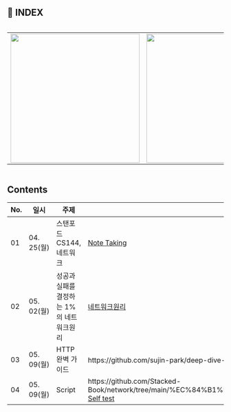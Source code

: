 ## 📌 INDEX

<div style="display:flex">
<table>
  <tr>
    <td><img alt="" src="https://user-images.githubusercontent.com/74912530/166097029-cc826840-395d-4c64-836a-744fbefb71d5.png" width="300px"/></td>
    <td><img alt="" src="https://user-images.githubusercontent.com/74912530/166097037-7d8b8a70-8f5b-47e1-b0be-88d4ca4d40ab.png" width="300px"/></td>
    <td><img alt="" src="https://user-images.githubusercontent.com/74912530/166097036-4de7a598-ecf0-4ce3-8cb2-a718c0caaf41.png" width="300px"/></td>
  <tr>
</table>
</div>

## Contents

<table style="max-width: 100%;">
    <thead>
        <tr>
            <th> No. </th>
            <th> 일시 </th> 
            <th> 주제 </th>
            <th> 발표자료 </th>
        </tr>
    </thead>
    <tbody>
        <tr>
            <td> 01 </td>
            <td> 04. 25(월) </td>
            <td> 스탠포드 CS144, 네트워크 </td>
            <td>
                <a href="https://github.com/Newlink-Study/operating-system/blob/jaeyun/week1/README.md"> Note Taking </a><br/>
            </td>
        </tr>
        <tr>
            <td> 02 </td>
            <td> 05. 02(월) </td>
            <td> 성공과 실패를 결정하는 1%의 네트워크원리 </td>
            <td> 
              <a href="https://github.com/Newlink-Study/operating-system/blob/main/%EC%9E%AC%EC%9C%A4/2%EC%A3%BC%EC%B0%A8.md"> 네트워크원리 </a><br/>
            </td>
        </tr>
        <tr>
            <td> 03 </td>
            <td> 05. 09(월) </td>
            <td> HTTP 완벽 가이드</td>
            <td>
              https://github.com/sujin-park/deep-dive-http  
              https://github.com/goood-better-best/HttpPerfectGuide  
              <a href="https://github.com/Newlink-Study/operating-system/blob/main/%EC%9E%AC%EC%9C%A4/3%EC%A3%BC%EC%B0%A8.md"> HTTP 완벽 가이드  </a><br/>
            </td>
        </tr>
              <tr>
            <td> 04 </td>
            <td> 05. 09(월) </td>
            <td> Script </td>
            <td>
               https://github.com/Stacked-Book/network/tree/main/%EC%84%B1%EA%B3%B5%EA%B3%BC%20%EC%8B%A4%ED%8C%A8%EB%A5%BC%20%EA%B2%B0%EC%A0%95%ED%95%98%EB%8A%94%201%25%EC%9D%98%20%EB%84%A4%ED%8A%B8%EC%9B%8C%ED%81%AC%EC%9B%90%EB%A6%AC
              <a href="https://github.com/Newlink-Study/operating-system/blob/main/%EC%9E%AC%EC%9C%A4/3%EC%A3%BC%EC%B0%A8.md"> Self test </a><br/>
            </td>
        </tr>
        <tr>
    </tbody>
</table>

<br/>

